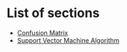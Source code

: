# List of sections

- [Confusion Matrix](confusion-matrix.md)
- [Support Vector Machine Algorithm](support-vector-machine.md)
